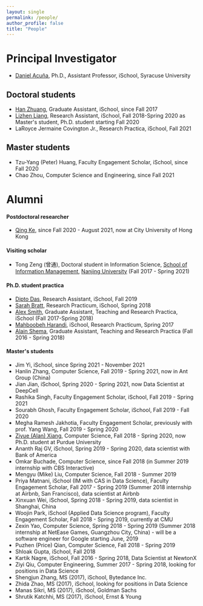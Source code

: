 ```yaml
---
layout: single
permalink: /people/
author_profile: false
title: "People"
---
```



# Principal Investigator

- [Daniel Acuña](/about), Ph.D., Assistant Professor, iSchool, Syracuse University

## Doctoral students

- [Han Zhuang](https://ischool.syr.edu/people/directories/view/hzhuang/), Graduate Assistant, iSchool, since Fall 2017
- [Lizhen Liang](https://www.linkedin.com/in/lizhenliang/), Research Assistant, iSchool, Fall 2018-Spring 2020 as Master's student, Ph.D. student starting Fall 2020
- LaRoyce Jermaine Covington Jr., Research Practica, iSchool, Fall 2021

## Master students

- Tzu-Yang (Peter) Huang, Faculty Engagement Scholar, iSchool, since Fall 2020
- Chao Zhou, Computer Science and Engineering, since Fall 2021

# Alumni

#### Postdoctoral researcher

- [Qing Ke](http://qke.github.io/), since Fall 2020 - August 2021, now at City University of Hong Kong

#### Visiting scholar

- Tong Zeng (曾通), Doctoral student in Information Science, 
[School of Information Management](https://www.nju.edu.cn/EN/7f/7d/c7136a163709/page.htm), 
[Nanjing University](https://www.nju.edu.cn/EN/) (Fall 2017 - Spring 2021)

#### Ph.D. student practica
- [Dipto Das](https://ischool.syr.edu/people/directories/view/ddas05/), Research Assistant, iSchool, Fall 2019
- [Sarah Bratt](https://ischool.syr.edu/people/directories/view/sebratt/), Research Practicum, iSchool, Spring 2018
- [Alex Smith](https://ischool.syr.edu/people/directories/view/aosmith/), Graduate Assistant, Teaching and Research
Practica, iSchool (Fall 2017-Spring 2018) 
- [Mahboobeh Harandi](https://ischool.syr.edu/people/directories/view/mharandi/), 
iSchool, Research Practicum, Spring 2017
- [Alain Shema](http://alainshema.com), Graduate Assistant, Teaching and Research
Practica (Fall 2016 - Spring 2018)


#### Master's students
- Jim Yi, iSchool, since Spring 2021 - November 2021
- Hanlin Zhang, Computer Science, Fall 2019 - Spring 2021, now in Ant Group (China)
- Jian Jian, iSchool, Spring 2020 - Spring 2021, now Data Scientist at DeepCell
- Rashika Singh, Faculty Engagement Scholar, iSchool, Fall 2019 - Spring 2021
- Sourabh Ghosh, Faculty Engagement Scholar, iSchool, Fall 2019 - Fall 2020
- Megha Ramesh Jakhotia, Faculty Engagement Scholar, previously with prof. Yang Wang, Fall 2019 - Spring 2020
- [Ziyue (Alan) Xiang](http://www.alanshawn.com/), Computer Science, Fall 2018 - Spring 2020, now Ph.D. student at Purdue University
- Ananth Raj GV, iSchool, Spring 2019 - Spring 2020, data scientist with Bank of America
- Omkar Buchade, Computer Science, since Fall 2018 (in Summer 2019 internship with CBS Interactive)
- Mengyu (Mike) Liu, Computer Science, Fall 2018 - Summer 2019
- Priya Matnani, iSchool (IM with CAS in Data Science), Faculty Engagement Scholar, Fall 2017 - Spring 2019 (Summer 2018 internship at Airbnb, San Francisco), data scientist at Airbnb
- Xinxuan Wei, iSchool, Spring 2018 - Spring 2019, data scientist in Shanghai, China
- Woojin Park, iSchool (Applied Data Science program), Faculty Engagement Scholar, Fall 2018 - Spring 2019, currently at CMU
- Zexin Yao, Computer Science, Spring 2018 - Spring 2019 (Summer 2018 internship at NetEase Games, Guangzhou City, China) - will be a software engineer for Google starting June, 2019
- Puzhen (Price) Qian, Computer Science, Fall 2018 - Spring 2019
- Shloak Gupta, iSchool, Fall 2018
- Kartik Nagre, iSchool, Fall 2016 - Spring 2018, Data Scientist at NewtonX
- Ziyi Qiu, Computer Engineering, Summer 2017 - Spring 2018, looking for positions in Data Science
- Shengjun Zhang, MS (2017), iSchool, Bytedance Inc.
- Zhida Zhao, MS (2017), iSchool, looking for positions in Data Science
- Manas Sikri, MS (2017), iSchool, Goldman Sachs
- Shrutik Katchhi, MS (2017), iSchool, Ernst & Young
